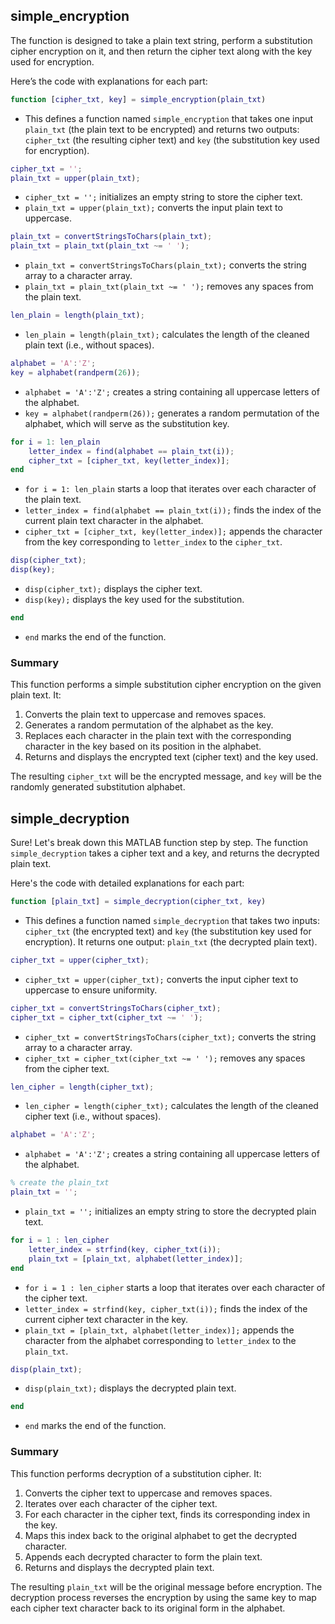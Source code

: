 ## simple_encryption

The function is designed to take a plain text string, perform a substitution cipher encryption on it, and then return the cipher text along with the key used for encryption.

Here’s the code with explanations for each part:

```matlab
function [cipher_txt, key] = simple_encryption(plain_txt)
```

- This defines a function named `simple_encryption` that takes one input `plain_txt` (the plain text to be encrypted) and returns two outputs: `cipher_txt` (the resulting cipher text) and `key` (the substitution key used for encryption).

```matlab
cipher_txt = '';
plain_txt = upper(plain_txt);
```

- `cipher_txt = '';` initializes an empty string to store the cipher text.
- `plain_txt = upper(plain_txt);` converts the input plain text to uppercase.

```matlab
plain_txt = convertStringsToChars(plain_txt);
plain_txt = plain_txt(plain_txt ~= ' ');
```

- `plain_txt = convertStringsToChars(plain_txt);` converts the string array to a character array.
- `plain_txt = plain_txt(plain_txt ~= ' ');` removes any spaces from the plain text.

```matlab
len_plain = length(plain_txt);
```

- `len_plain = length(plain_txt);` calculates the length of the cleaned plain text (i.e., without spaces).

```matlab
alphabet = 'A':'Z';
key = alphabet(randperm(26));
```

- `alphabet = 'A':'Z';` creates a string containing all uppercase letters of the alphabet.
- `key = alphabet(randperm(26));` generates a random permutation of the alphabet, which will serve as the substitution key.

```matlab
for i = 1: len_plain
    letter_index = find(alphabet == plain_txt(i));
    cipher_txt = [cipher_txt, key(letter_index)];
end
```

- `for i = 1: len_plain` starts a loop that iterates over each character of the plain text.
- `letter_index = find(alphabet == plain_txt(i));` finds the index of the current plain text character in the alphabet.
- `cipher_txt = [cipher_txt, key(letter_index)];` appends the character from the key corresponding to `letter_index` to the `cipher_txt`.

```matlab
disp(cipher_txt);
disp(key);
```

- `disp(cipher_txt);` displays the cipher text.
- `disp(key);` displays the key used for the substitution.

```matlab
end
```

- `end` marks the end of the function.

### Summary

This function performs a simple substitution cipher encryption on the given plain text. It:

1. Converts the plain text to uppercase and removes spaces.
2. Generates a random permutation of the alphabet as the key.
3. Replaces each character in the plain text with the corresponding character in the key based on its position in the alphabet.
4. Returns and displays the encrypted text (cipher text) and the key used.

The resulting `cipher_txt` will be the encrypted message, and `key` will be the randomly generated substitution alphabet.

## simple_decryption

Sure! Let's break down this MATLAB function step by step. The function `simple_decryption` takes a cipher text and a key, and returns the decrypted plain text.

Here's the code with detailed explanations for each part:

```matlab
function [plain_txt] = simple_decryption(cipher_txt, key)
```

- This defines a function named `simple_decryption` that takes two inputs: `cipher_txt` (the encrypted text) and `key` (the substitution key used for encryption). It returns one output: `plain_txt` (the decrypted plain text).

```matlab
cipher_txt = upper(cipher_txt);
```

- `cipher_txt = upper(cipher_txt);` converts the input cipher text to uppercase to ensure uniformity.

```matlab
cipher_txt = convertStringsToChars(cipher_txt);
cipher_txt = cipher_txt(cipher_txt ~= ' ');
```

- `cipher_txt = convertStringsToChars(cipher_txt);` converts the string array to a character array.
- `cipher_txt = cipher_txt(cipher_txt ~= ' ');` removes any spaces from the cipher text.

```matlab
len_cipher = length(cipher_txt);
```

- `len_cipher = length(cipher_txt);` calculates the length of the cleaned cipher text (i.e., without spaces).

```matlab
alphabet = 'A':'Z';
```

- `alphabet = 'A':'Z';` creates a string containing all uppercase letters of the alphabet.

```matlab
% create the plain_txt
plain_txt = '';
```

- `plain_txt = '';` initializes an empty string to store the decrypted plain text.

```matlab
for i = 1 : len_cipher
    letter_index = strfind(key, cipher_txt(i));
    plain_txt = [plain_txt, alphabet(letter_index)];
end
```

- `for i = 1 : len_cipher` starts a loop that iterates over each character of the cipher text.
- `letter_index = strfind(key, cipher_txt(i));` finds the index of the current cipher text character in the key.
- `plain_txt = [plain_txt, alphabet(letter_index)];` appends the character from the alphabet corresponding to `letter_index` to the `plain_txt`.

```matlab
disp(plain_txt);
```

- `disp(plain_txt);` displays the decrypted plain text.

```matlab
end
```

- `end` marks the end of the function.

### Summary

This function performs decryption of a substitution cipher. It:

1. Converts the cipher text to uppercase and removes spaces.
2. Iterates over each character of the cipher text.
3. For each character in the cipher text, finds its corresponding index in the key.
4. Maps this index back to the original alphabet to get the decrypted character.
5. Appends each decrypted character to form the plain text.
6. Returns and displays the decrypted plain text.

The resulting `plain_txt` will be the original message before encryption. The decryption process reverses the encryption by using the same key to map each cipher text character back to its original form in the alphabet.
